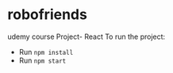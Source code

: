 # robofriends

udemy course Project- React
To run the project:

- Run `npm install`
- Run `npm start`
